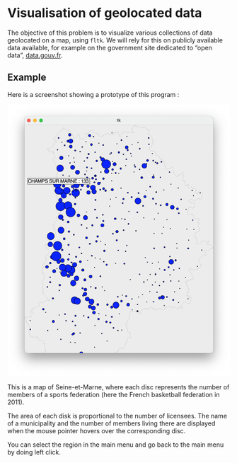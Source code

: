 # Visualisation of geolocated data
The objective of this problem is to visualize various collections of data
geolocated on a map, using `fltk`. We will rely for this on publicly available data
available, for example on the government site dedicated to “open data”, [data.gouv.fr](http://data.gouv.fr).
## Example

Here is a screenshot showing a prototype of this program :

![Licenciés de basket-ball en 2011 en Seine-et-Marne](capture.png)

This is a map of Seine-et-Marne, where each disc represents the number of members of a sports federation (here the French basketball federation in 2011).

The area of each disk is proportional to the number of licensees. The name of a municipality and the number of members living there are displayed when the mouse pointer hovers over the corresponding disc.

You can select the region in the main menu and go back to the main menu by doing left click.


